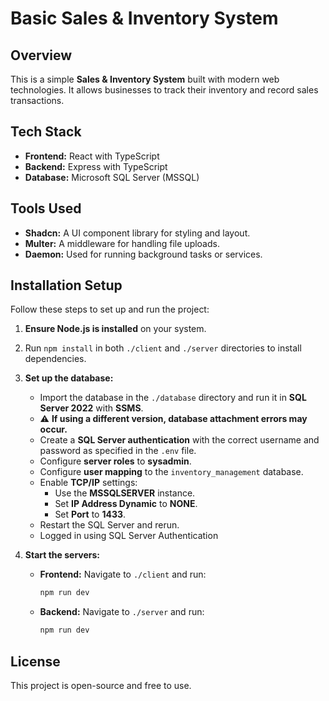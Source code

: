 # Basic Sales & Inventory System

## Overview

This is a simple **Sales & Inventory System** built with modern web technologies. It allows businesses to track their inventory and record sales transactions.

## Tech Stack

- **Frontend:** React with TypeScript
- **Backend:** Express with TypeScript
- **Database:** Microsoft SQL Server (MSSQL)

## Tools Used

- **Shadcn:** A UI component library for styling and layout.
- **Multer:** A middleware for handling file uploads.
- **Daemon:** Used for running background tasks or services.

## Installation Setup

Follow these steps to set up and run the project:

1. **Ensure Node.js is installed** on your system.
2. Run `npm install` in both `./client` and `./server` directories to install dependencies.
3. **Set up the database:**

   - Import the database in the `./database` directory and run it in **SQL Server 2022** with **SSMS**.
   - ⚠ **If using a different version, database attachment errors may occur.**
   - Create a **SQL Server authentication** with the correct username and password as specified in the `.env` file.
   - Configure **server roles** to **sysadmin**.
   - Configure **user mapping** to the `inventory_management` database.
   - Enable **TCP/IP** settings:
     - Use the **MSSQLSERVER** instance.
     - Set **IP Address Dynamic** to **NONE**.
     - Set **Port** to **1433**.
   - Restart the SQL Server and rerun.
   - Logged in using SQL Server Authentication

4. **Start the servers:**
   - **Frontend:** Navigate to `./client` and run:
     ```sh
     npm run dev
     ```
   - **Backend:** Navigate to `./server` and run:
     ```sh
     npm run dev
     ```

## License

This project is open-source and free to use.
